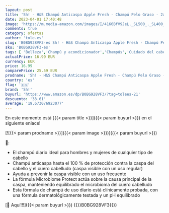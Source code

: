 ```yaml
---
layout: post
title: 'Sh! - H&S Champú Anticaspa Apple Fresh - Champú Pelo Graso - 2x1000 ml'
date: 2023-04-01 17:40:48
image: 'https://m.media-amazon.com/images/I/4166BfV9JeL._SL500_._SL400_.jpg'
comments: true
category: ofertas
author: 'tole.es'
slug: 'B0BG928VF3-es Sh! - H&S Champú Anticaspa Apple Fresh - Champú Pelo Graso...'
sku: 'B0BG928VF3-es'
tags: [ 'Belleza','Champú y acondicionador','Champús','Cuidado del cabello','apple','sh!','🇪🇸', ]
actualPrice: 16.99 EUR
currency: EUR
price: 16.99
comparePrice: 25.59 EUR
prodname: 'Sh! - H&S Champú Anticaspa Apple Fresh - Champú Pelo Graso - 2x1000 ml'
country: 'es'
flag: '🇪🇸'
brand: 'Sh!'
buyurl: 'https://www.amazon.es/dp/B0BG928VF3/?tag=tolees-21'
descuento: '33.61'
average: '19.673076923077'
---
```


En este momento está [{{< param title >}}]({{< param buyurl >}}) en el siguiente enlace!

[![{{< param prodname >}}]({{< param image >}})]({{< param buyurl >}})

🔎:

- El champú diario ideal para hombres y mujeres de cualquier tipo de cabello
- Champú anticaspa hasta el 100 % de protección contra la caspa del cabello y el cuero cabelludo (caspa visible con un uso regular)
- Ayuda a prevenir la caspa visible con un uso frecuente
- La fórmula Microbiome Protect actúa sobre la causa principal de la caspa, manteniendo equilibrado el microbioma del cuero cabelludo
- Esta fórmula de champú de uso diario está clínicamente probada, con una fórmula dermatológicamente testada y un pH equilibrado

[🛒 Aquí!!!]({{< param buyurl >}})
{{<world>}}B0BG928VF3{{</world>}}
